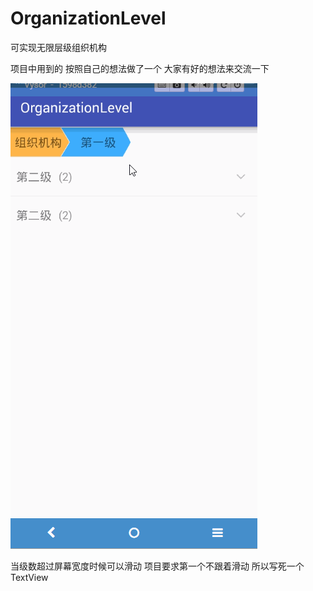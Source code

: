 # OrganizationLevel
可实现无限层级组织机构

项目中用到的 按照自己的想法做了一个 大家有好的想法来交流一下

![](https://github.com/caoweiaaa/OrganizationLevel/blob/master/org.gif)

当级数超过屏幕宽度时候可以滑动
项目要求第一个不跟着滑动 所以写死一个TextView
